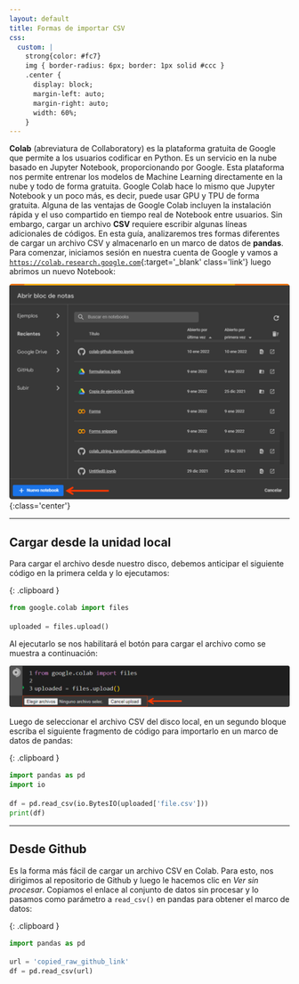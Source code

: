 ```yaml
---
layout: default
title: Formas de importar CSV
css:
  custom: |
    strong{color: #fc7}
    img { border-radius: 6px; border: 1px solid #ccc }
    .center {
      display: block;
      margin-left: auto;
      margin-right: auto;
      width: 60%;
    }
---
```


**Colab** (abreviatura de Collaboratory) es la plataforma gratuita de Google que permite a los usuarios codificar en Python. Es un servicio en la nube basado en Jupyter Notebook, proporcionando por Google. Esta plataforma nos permite entrenar los modelos de Machine Learning directamente en la nube y todo de forma gratuita. Google Colab hace lo mismo que Jupyter Notebook y un poco más, es decir, puede usar GPU y TPU de forma gratuita. Alguna de las ventajas de Google Colab incluyen la instalación rápida y el uso compartido en tiempo real de Notebook entre usuarios. Sin embargo, cargar un archivo **CSV** requiere escribir algunas líneas adicionales de códigos. En esta guía, analizaremos tres formas diferentes de cargar un archivo CSV y almacenarlo en un marco de datos de **pandas**. Para comenzar, iniciamos sesión en nuestra cuenta de Google y vamos a [`https://colab.research.google.com`](https://colab.research.google.com){:target='_blank' class='link'} luego abrimos un nuevo Notebook:


![img - nuevo notebook](assets/nuevo_notebook.png){:class='center'}

---

## Cargar desde la unidad local

Para cargar el archivo desde nuestro disco, debemos anticipar el siguiente código en la primera celda y lo ejecutamos:

{: .clipboard }
```py
from google.colab import files

uploaded = files.upload()
```

Al ejecutarlo se nos habilitará el botón para cargar el archivo como se muestra a continuación:

![img - nuevo notebook](assets/file_upload.png)

Luego de seleccionar el archivo CSV del disco local, en un segundo bloque escriba el siguiente fragmento de código para importarlo en un marco de datos de pandas:

{: .clipboard }
```py
import pandas as pd
import io
 
df = pd.read_csv(io.BytesIO(uploaded['file.csv']))
print(df)
```

---

## Desde Github

Es la forma más fácil de cargar un archivo CSV en Colab. Para esto, nos dirigimos al repositorio de Github y luego le hacemos clic en *Ver sin procesar*. Copiamos el enlace al conjunto de datos sin procesar y lo pasamos como parámetro a `read_csv()` en pandas para obtener el marco de datos:

{: .clipboard }
```py
import pandas as pd

url = 'copied_raw_github_link'
df = pd.read_csv(url)
```
